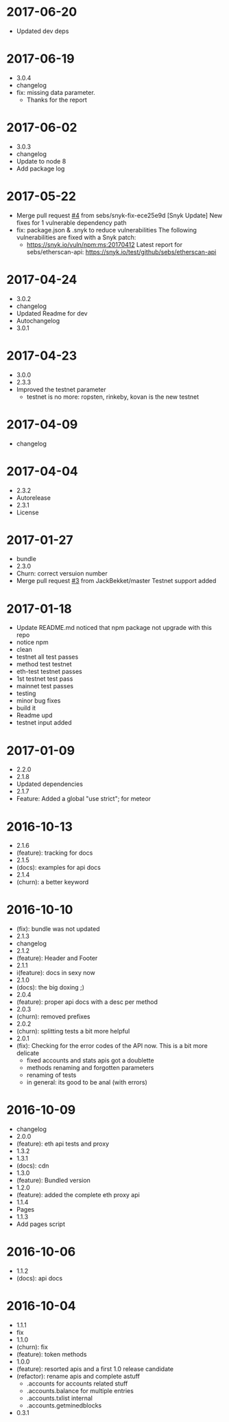 2017-06-20
==========

  * Updated dev deps

2017-06-19
==========

  * 3.0.4
  * changelog
  * fix: missing data parameter.
    * Thanks for the report

2017-06-02
==========

  * 3.0.3
  * changelog
  * Update to node 8
  * Add package log

2017-05-22
==========

  * Merge pull request [#4](https://github.com/sebs/etherscan-api/issues/4) from sebs/snyk-fix-ece25e9d
    [Snyk Update] New fixes for 1 vulnerable dependency path
  * fix: package.json & .snyk to reduce vulnerabilities
    The following vulnerabilities are fixed with a Snyk patch:
    - https://snyk.io/vuln/npm:ms:20170412
    Latest report for sebs/etherscan-api:
    https://snyk.io/test/github/sebs/etherscan-api

2017-04-24
==========

  * 3.0.2
  * changelog
  * Updated Readme for dev
  * Autochangelog
  * 3.0.1

2017-04-23
==========

  * 3.0.0
  * 2.3.3
  * Improved the testnet parameter
    * testnet is no more: ropsten, rinkeby, kovan is the new testnet

2017-04-09
==========

  * changelog

2017-04-04
==========

  * 2.3.2
  * Autorelease
  * 2.3.1
  * License

2017-01-27
==========

  * bundle
  * 2.3.0
  * Churn: correct versuion number
  * Merge pull request [#3](https://github.com/sebs/etherscan-api/issues/3) from JackBekket/master
    Testnet support added

2017-01-18
==========

  * Update README.md
    noticed that npm package not upgrade with this repo
  * notice npm
  * clean
  * testnet all test passes
  * method test testnet
  * eth-test testnet passes
  * 1st testnet test pass
  * mainnet test passes
  * testing
  * minor bug fixes
  * build it
  * Readme upd
  * testnet input added

2017-01-09
==========

  * 2.2.0
  * 2.1.8
  * Updated dependencies
  * 2.1.7
  * Feature: Added a global "use strict"; for meteor

2016-10-13
==========

  * 2.1.6
  * (feature): tracking for docs
  * 2.1.5
  * (docs): examples for api docs
  * 2.1.4
  * (churn): a better keyword

2016-10-10
==========

  * (fix): bundle was not updated
  * 2.1.3
  * changelog
  * 2.1.2
  * (feature): Header and Footer
  * 2.1.1
  * i(feature): docs in sexy now
  * 2.1.0
  * (docs): the big doxing ;)
  * 2.0.4
  * (feature): proper api docs with a desc per method
  * 2.0.3
  * (churn): removed prefixes
  * 2.0.2
  * (churn): splitting tests a bit more helpful
  * 2.0.1
  * (fix): Checking for the error codes of the API now. This is a bit more delicate
    * fixed accounts and stats apis got a doublette
    * methods renaming and forgotten parameters
    * renaming of tests
    * in general: its good to be anal (with errors)

2016-10-09
==========

  * changelog
  * 2.0.0
  * (feature): eth api tests and proxy
  * 1.3.2
  * 1.3.1
  * (docs): cdn
  * 1.3.0
  * (feature): Bundled version
  * 1.2.0
  * (feature): added the complete eth proxy api
  * 1.1.4
  * Pages
  * 1.1.3
  * Add pages script

2016-10-06
==========

  * 1.1.2
  * (docs): api docs

2016-10-04
==========

  * 1.1.1
  * fix
  * 1.1.0
  * (churn): fix
  * (feature): token methods
  * 1.0.0
  * (feature): resorted apis and a first 1.0 release candidate
  * (refactor): rename apis and complete astuff
    * .accounts for accounts related stuff
    * .accounts.balance for multiple entries
    * .accounts.txlist internal
    * .accounts.getminedblocks
  * 0.3.1
